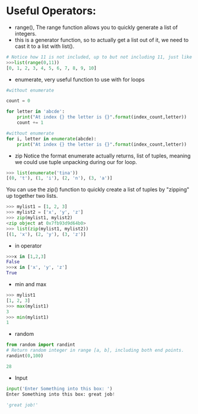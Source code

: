 # Useful Operators:

* range(), The range function allows you to quickly generate a list of integers.
* this is a generator function, so to actually get a list out of it, we need to cast it to a list with list().

```python
# Notice how 11 is not included, up to but not including 11, just like slice notation!
>>>list(range(0,11))
[0, 1, 2, 3, 4, 5, 6, 7, 8, 9, 10]
```
* enumerate, very useful function to use with for loops
```python
#without enumerate

count = 0

for letter in 'abcde':
    print("At index {} the letter is {}".format(index_count,letter))
    count += 1

#without enumerate
for i, letter in enumerate(abcde):
    print("At index {} the letter is {}".format(index_count,letter))

```
* zip
Notice the format enumerate actually returns, list of tuples, meaning we could use tuple unpacking during our for loop.
```python
>>> list(enumerate('tina'))
[(0, 't'), (1, 'i'), (2, 'n'), (3, 'a')]

```
You can use the zip() function to quickly create a list of tuples by "zipping" up together two lists.
``` python
>>> mylist1 = [1, 2, 3]
>>> mylist2 = ['x', 'y', 'z']
>>> zip(mylist1, mylist2)
<zip object at 0x7fb93d9d64b0>
>>> list(zip(mylist1, mylist2))
[(1, 'x'), (2, 'y'), (3, 'z')]
```
* in operator
```python
>>>x in [1,2,3]
False
>>>x in ['x', 'y', 'z']
True
```
* min and max
```python
>>> mylist1
[1, 2, 3]
>>> max(mylist1)
3
>>> min(mylist1)
1
```
* random
```python
from random import randint
# Return random integer in range [a, b], including both end points.
randint(0,100)

28
```

* Input
```python
input('Enter Something into this box: ')
Enter Something into this box: great job!

'great job!'
```